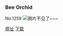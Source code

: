 ### Bee Orchid
No.1259
![图片不见了~~~](https://imgs.xkcd.com/comics/bee_orchid.png)

[原址](https://xkcd.com//1259) [下载](https://imgs.xkcd.com/comics/bee_orchid.png)

